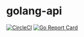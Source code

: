# golang-api

[![CircleCI](https://circleci.com/gh/alexon1234/golang-api.svg?style=svg)](https://circleci.com/gh/alexon1234/golang-api)
[![Go Report Card](https://goreportcard.com/badge/github.com/alexon1234/golang-api)](https://goreportcard.com/report/github.com/alexon1234/golang-api)